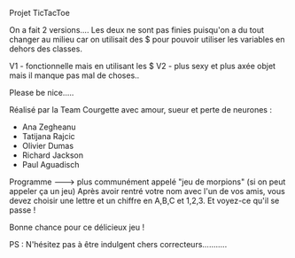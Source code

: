 Projet TicTacToe

On a fait 2 versions.... Les deux ne sont pas finies puisqu'on a du tout changer au milieu 
car on utilisait des $ pour pouvoir utiliser les variables en dehors des classes.

V1 - fonctionnelle mais en utilisant les $
V2 - plus sexy et plus axée objet mais il manque pas mal de choses..

Please be nice.....

Réalisé par la Team Courgette avec amour, sueur et perte de neurones :
- Ana Zegheanu
- Tatijana Rajcic
- Olivier Dumas
- Richard Jackson
- Paul Aguadisch

Programme ---> plus communément appelé "jeu de morpions" (si on peut appeler ça un jeu)
Après avoir rentré votre nom avec l'un de vos amis, vous devez choisir une lettre et un chiffre en A,B,C et 1,2,3.
Et voyez-ce qu'il se passe !

Bonne chance pour ce délicieux jeu !

PS : N'hésitez pas à être indulgent chers correcteurs...........
